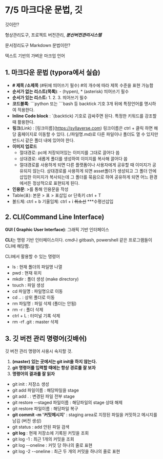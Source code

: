 # 7/5 마크다운 문법, 깃



깃이란?

형상관리도구, 프로젝트 버전관리, ***분산버전관리시스템***

문서정리도구 Markdown 문법이란?

텍스트 기반의 가벼운 마크업 언어



## 1. 마크다운 문법 (typora에서 실습)



- **\# 제목 /소제목** (#뒤에 띄어쓰기 필수)	#의 개수에 따라 제목 수준을 표현 가능함
- **순서가 없는 리스트(목록)**: - (hypen), * (asterisk) 띄어쓰기 필수
- **순서가 있는 리스트:** 1. 2. 3. 띄어쓰기 필수
- **코드블록**: \```python 또는 \```bash 등 backtick 기호 3개 뒤에 특정언어를 명시하여 적용한다.
- **Inline Code block** : \`(backtick) 기호로 감싸주면 된다. 특정한 키워드를 강조할 때 활용한다.
- **링크**(Link) : \[링크이름](https://syllaverse.com) 링크이름은 ctrl + 클릭 하면 해당 홈페이지로 이동할 수 있다. (./파일명.md)로 다른 파일이나 폴더도 열 수 있지만 반드시 같은 폴더 내에 있어야 한다.
- **이미지 업로드**
  - 절대경로: pc에 저장되어있는 이미지를 그대로 끌어다 씀
  - 상대경로: 새롭게 폴더를 생성하여 이미지를 복사해 끌어다 씀
  - 절대경로를 사용하게 되면 다른 플랫폼이나 사용자에게 공유할 때 이미지가 공유되지 않는다. 상대경로를 사용하게 되면 asset폴더가 생성되고 그 폴더 안에 삽입한 이미지가 복사되는데 그 폴더를 묶음으로 하여 공유하게 되면 어느 환경에서든 정상적으로 표현되게 된다.
- **인용문**: \>를 통해 인용문을 작성
- Table(표): 본문 > 표 > 표삽입   or   단축키 ctrl + T
- 볼드체: ctrl + b     기울임체: ctrl + i           ~~취소선~~          ***수평선삽입



## 2. CLI(Command Line Interface)



**GUI ( Graphic User Interface)**: 그래픽 기반 인터페이스

**CLI**는 명령 기반 인터페이스이다. cmd나 gitbash, powershell 같은 프로그램들이 CLI에 해당함.

CLI에서 활용할 수 있는 명령어

- ls : 현재 폴더의 파일명 나열
- pwd : 현재 위치
- mkdir : 폴더 생성 (make directory)
- touch : 파일 생성
- cd 파일명 : 파일명으로 이동
- cd .. : 상위 폴더로 이동
- rm 파일명 : 파일 삭제 (폴더는 안됨)
- rm -r : 폴더 삭제
- ctrl + L : 터미널 기록 삭제
- rm -rf .git : master 삭제



## 3. 깃 버전 관리 명령어(깃배쉬)



깃 버전 관리 명령어 사용시 숙지할 것.

1. **(master) 있는 곳에서는 git init을 하지 않는다.**
2. **git 명령어를 입력할 때에는 항상 경로를 잘 보자**
3. **명령어의 결과를 잘 읽자**



- git init : 저장소 생성
- git add 파일이름 : 해당파일을 stage
- git add . : 변경된 파일 전부 stage
- git restore --staged 파일이름 : 해당파일의 stage 상태 해제
- git restore 파일이름 : 해당파일 복구
- **git commit -m '커밋메시지'** : staging area로 지정된 파일을 커밋하고 메시지를 남김 (버전 생성)
- git status : add 안된 파일 검색
- **git log** : 현재 저장소에 기록된 커밋을 조회
- git log -1 : 최근 1개의 커밋을 조회
- git log --oneline : 커밋 당 하나의 줄로 표현
- git log -2 --oneline : 최근 두 개의 커밋을 하나의 줄로 표현
